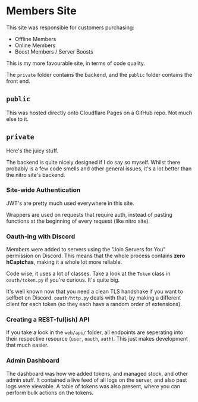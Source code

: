 # Members Site

This site was responsible for customers purchasing:
- Offline Members
- Online Members
- Boost Members / Server Boosts

This is my more favourable site, in terms of code quality.

The `private` folder contains the backend, and the `public` folder contains the front end.


## `public`
This was hosted directly onto Cloudflare Pages on a GitHub repo. Not much else to it.



## `private`
Here's the juicy stuff.

The backend is quite nicely designed if I do say so myself. Whilst there probably is a few code smells and other general issues, it's a lot better than the nitro site's backend.


### Site-wide Authentication
JWT's are pretty much used everywhere in this site.

Wrappers are used on requests that require auth, instead of pasting functions at the beginning of every request (like nitro site).


### Oauth-ing with Discord
Members were added to servers using the "Join Servers for You" permission on Discord. This means that the whole process contains **zero hCaptchas**, making it a whole lot more reliable.

Code wise, it uses a lot of classes. Take a look at the `Token` class in `oauth/token.py` if you're curious. It's quite big.

It's well known now that you need a clean TLS handshake if you want to selfbot on Discord. `oauth/http.py` deals with that, by making a different client for each token (so they each have a random order of extensions).


### Creating a REST-ful(ish) API
If you take a look in the `web/api/` folder, all endpoints are seperating into their respective resource (`user`, `oauth`, `auth`). This just makes development that much easier.


### Admin Dashboard
The dashboard was how we added tokens, and managed stock, and other admin stuff. It contained a live feed of all logs on the server, and also past logs were viewable. A table of tokens was also present, where you can perform bulk actions on the tokens.
